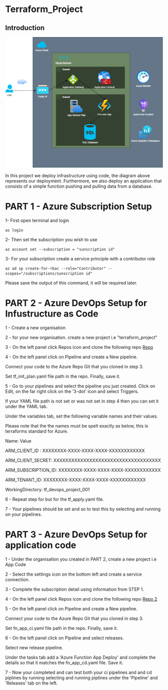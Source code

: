 # Terraform_Project

## Introduction

![Alt text](diagram_4.png)

In this project we deploy infrastructure using code, the diagram above represents our deployment. Furthermore, we also deploy an application that consists of a simple function pushing and pulling data from a database.

# PART 1 - Azure Subscription Setup
1- First open terminal and login
```
az login
```
2- Then set the subscription you wish to use
```
az account set --subscription = "sunscription id"
```
3- For your subscription create a service principle with a contributor role
```
az ad sp create-for-rbac --role="Contributor" --scopes="/subscriptions/sunscription id"
```
Please save the output of this command, it will be required later.

# PART 2 - Azure DevOps Setup for Infustructure as Code
1 - Create a new organisation

2 - for your new organisation. create a new project i.e "terraform_project"

3 - On the left panel click Repos icon and clone the following repo [Repo](https://github.com/DrisDary/terraform_project_IaC.git)

4 - On the left panel click on Pipeline and create a New pipeline.

Connect your code to the Azure Repo Git that you cloned in step 3.

Set tf_init_plan.yaml file path in the repo. Finally, save it.

5 - Go to your pipelines and select the pipeline you just created. Click on Edit, on the far right click on the '3-dot' icon and select Triggers.

If your YAML file path is not set or was not set in step 4 then you can set it under the YAML tab.

Under the variables tab, set the following variable names and their values.

Please note that the the names must be spelt exactly as below, this is terraforms standard for Azure.

Name: Value

ARM_CLIENT_ID : XXXXXXXX-XXXX-XXXX-XXXX-XXXXXXXXXXXX

ARM_CLIENT_SECRET: XXXXXXXXXXXXXXXXXXXXXXXXXXXXXXXXXXXX

ARM_SUBSCRIPTION_ID: XXXXXXXX-XXXX-XXXX-XXXX-XXXXXXXXXXXX

ARM_TENANT_ID: XXXXXXXX-XXXX-XXXX-XXXX-XXXXXXXXXXXX

WorkingDirectory: tf_devops_project_001

6 - Repeat step for but for the tf_apply.yaml file.

7 - Your pipelines should be set and so to test this by selecting and running on your pipelines.

# PART 3 - Azure DevOps Setup for application code
1 - Under the organisation you created in PART 2, create a new project i.e App Code

2 - Select the settings icon on the bottom left and create a service connection.

3 - Complete the subscription detail using information from STEP 1.

4 - On the left panel click Repos icon and clone the following repo [Repo 2](https://github.com/DrisDary/terraform_project_app.git)

5 - On the left panel click on Pipeline and create a New pipeline.

Connect your code to the Azure Repo Git that you cloned in step 3.

Set fn_app_ci.yaml file path in the repo. Finally, save it.

6 - On the left panel click on Pipeline and select releases.

Select new release pipeline.

Under the tasks tab add a 'Azure Function App Deploy' and complete the details so that it matches the fn_app_cd.yaml file. Save it.

7 - Now your completed and can test both your ci pipelines and and cd piplines by running selecting and running piplines under the 'Pipeline' and 'Releases' tab on the left.
